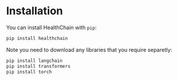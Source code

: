 # Installation

You can install HealthChain with `pip`:

```bash
pip install healthchain
```

Note you need to download any libraries that you require separetly:

```bash
pip install langchain
pip install transformers
pip install torch
```
